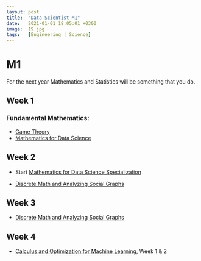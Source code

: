 ```yaml
---
layout: post
title:  "Data Scientist M1"
date:   2021-01-01 18:05:01 +0300
image:  19.jpg
tags:   [Engineering | Science]
---
```

# M1
For the next year Mathematics and Statistics will be something that you do.

## Week 1
### Fundamental Mathematics:
- [Game Theory](https://www.coursera.org/learn/game-theory-1?ranMID=40328&ranEAID=ZbA30aiKocg&ranSiteID=ZbA30aiKocg-uOY2nsNmydLDkDe1LUF52A&siteID=ZbA30aiKocg-uOY2nsNmydLDkDe1LUF52A&utm_content=10&utm_medium=partners&utm_source=linkshare&utm_campaign=ZbA30aiKocg#syllabus)
- [Mathematics for Data Science](https://kanger.dev/run/mathematics-for-data-science-specialization-hse/)

## Week 2
- Start [Mathematics for Data Science Specialization](https://www.coursera.org/specializations/mathematics-for-data-science?ranMID=40328&ranEAID=ZbA30aiKocg&ranSiteID=ZbA30aiKocg-FU6j4cPVFDGzjNkZYyTGaA&siteID=ZbA30aiKocg-FU6j4cPVFDGzjNkZYyTGaA&utm_content=10&utm_medium=partners&utm_source=linkshare&utm_campaign=ZbA30aiKocg#courses)

- [Discrete Math and Analyzing Social Graphs](https://www.coursera.org/learn/discrete-math-and-analyzing-social-graphs#syllabus)

## Week 3
- [Discrete Math and Analyzing Social Graphs](https://www.coursera.org/learn/discrete-math-and-analyzing-social-graphs#syllabus)
## Week 4
- [Calculus and Optimization for Machine Learning](https://www.coursera.org/learn/calculus-and-optimization-for-machine-learning#syllabus), Week 1 & 2


[jekyll-docs]: https://jekyllrb.com/docs/home
[jekyll-gh]:   https://github.com/jekyll/jekyll
[jekyll-talk]: https://talk.jekyllrb.com/
